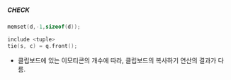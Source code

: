 ##### CHECK
```c++ 
memset(d,-1,sizeof(d));
```
```c++ 
include <tuple> 
tie(s, c) = q.front();
```
- 클립보드에 있는 이모티콘의 개수에 따라, 클립보드의 복사하기 연산의 결과가 다름.